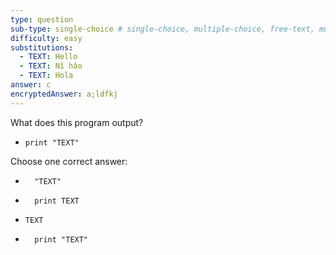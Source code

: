 ```yaml
---
type: question
sub-type: single-choice # single-choice, multiple-choice, free-text, multiple-free-texts, program, map
difficulty: easy
substitutions:
  - TEXT: Hello
  - TEXT: Nǐ hǎo
  - TEXT: Hola
answer: c
encryptedAnswer: a;ldfkj
---
```


What does this program output?

- ```evy
  print "TEXT"
  ```

Choose one correct answer:

- ```
    "TEXT"
  ```
- ```
    print TEXT
  ```
- ```
  TEXT
  ```
- ```
    print "TEXT"
  ```
